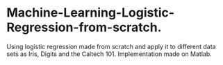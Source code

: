 # Machine-Learning-Logistic-Regression-from-scratch.
Using logistic regression made from scratch and apply it to different data sets as Iris, Digits and the Caltech 101. Implementation made on Matlab.
